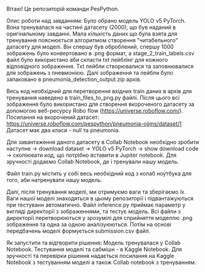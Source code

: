 Вітаю! Це репозиторій команди PesPython. 

Опис роботи над завданням: Було обрано модель YOLO v5 PyTorch. Вона тренувалася на частині датасету (2000), що був наданий в оригінальному завданні. 
Мала кількість даних що була взята для тренування пояснюється алгоритмом створення "читабельного" датасету для моделі. Він спершу був оброблений, спершу 1000 зображень було конвертовано в .png формат,
а stage_2_train_labels.csv файл було використано аби скласти txt лейблінг для кожного відповідного зображення. Txt лейбли створювалися та заповнювалися для зображень з пневмонією. Далі зображення та лейбли було запаковано в pneumonia_detection_output.zip архів.

Весь код необхідний для перетворення вхідних train даних в архів для тренування наведено в train_files_to_png.py файлі. 
Після цього всі зображення було використано для створення вкороченого датасету за допомогою веб-ресурсу Robo flow (https://universe.roboflow.com/). Посилання на вкорочений датасет: 
https://universe.roboflow.com/pespython/pneumonia-ojjms/dataset/1 
Датасет має два класи - null та pneumonia. 

Для завантаження даного датасету в Collab Notebook необхідно зробити наступне -> download dataset -> YOLO v5 PyTorch -> show download code -> скопіювати код, що потрібно вставити в Jupiter notebook. 
Для зручності додаємо Collab Notebook, де і тренували нашу модель.

Файл train.py містить у собі весь необхідний код з колаб ноутбука для того, аби натренувати нашу модель. 

Далі, після тренування моделі, ми отримуємо ваги та зберігаємо їх. Ваги нашої моделі знаходяться в цьому репозиторії і підвантажуються при тестуванн автоматично. 
Файл inference.py приймає параметр у вигляді директорії з зображеннями, та тестує модель. Всі файли з директорії перетворюються у зрозумілі для сприйняття моделлю .png зображення та одна за одною аналізуюються. 
Потім на основі передбачень моделі формується submission.csv файл. 


Як запустити та відтворити рішення: Модель тренувалася у Collab Notebook. Тестування моделі та сабмішн - в Kaggle Notebook. Для зручності та перевірки рішення надається посилання на Kaggle Notebook з тестуванням моделі 
а також Collab notebook з тренуванням. 
